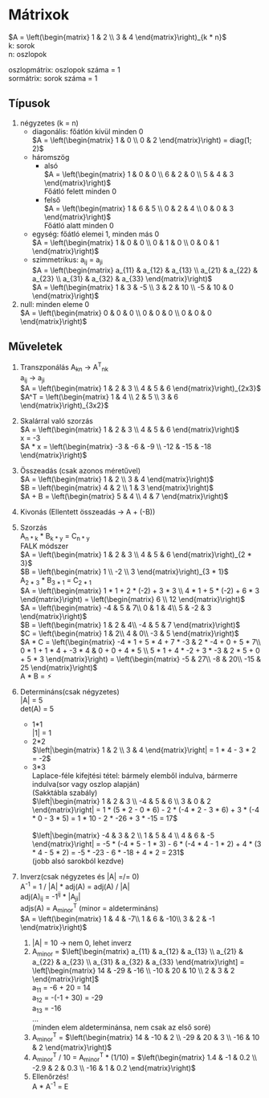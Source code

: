 # Mátrixok
$`A = \left(\begin{matrix}
  1 & 2 \\
  3 & 4
\end{matrix}\right)_{k * n}`$  
k: sorok  
n: oszlopok

oszlopmátrix: oszlopok száma = 1  
sormátrix: sorok száma = 1

## Típusok
1. négyzetes (k = n)
   - diagonális: főátlón kívül minden 0  
    $`A = \left(\begin{matrix}
        1 & 0 \\
        0 & 2
    \end{matrix}\right) = diag(1; 2)`$
   - háromszög
        - alsó  
        $`A = \left(\begin{matrix}
            1 & 0 & 0 \\
            6 & 2 & 0 \\
            5 & 4 & 3
        \end{matrix}\right)`$  
        Főátló felett minden 0
        - felső  
        $`A = \left(\begin{matrix}
            1 & 6 & 5 \\
            0 & 2 & 4 \\
            0 & 0 & 3
        \end{matrix}\right)`$  
        Főátló alatt minden 0
    - egység: főátló elemei 1, minden más 0  
    $`A = \left(\begin{matrix}
        1 & 0 & 0 \\
        0 & 1 & 0 \\
        0 & 0 & 1
    \end{matrix}\right)`$  
    - szimmetrikus: a<sub>ij</sub> = a<sub>ji</sub>  
    $`A = \left(\begin{matrix}
        a_{11} & a_{12} & a_{13} \\
        a_{21} & a_{22} & a_{23} \\
        a_{31} & a_{32} & a_{33}
    \end{matrix}\right)`$ <br>
    $`A = \left(\begin{matrix}
        1 & 3 & -5 \\
        3 & 2 & 10 \\
        -5 & 10 & 0
    \end{matrix}\right)`$
2. null: minden eleme 0  
$`A = \left(\begin{matrix}
    0 & 0 & 0 \\
    0 & 0 & 0 \\
    0 & 0 & 0
\end{matrix}\right)`$

## Műveletek
1. Transzponálás
A<sub>kn</sub> -> A<sup>T</sup><sub>nk</sub>  
a<sub>ij</sub> -> a<sub>ji</sub>  
$`A = \left(\begin{matrix}
    1 & 2 & 3 \\
    4 & 5 & 6
\end{matrix}\right)_{2x3}`$  
$`A^T = \left(\begin{matrix}
    1 & 4 \\
    2 & 5 \\
    3 & 6
\end{matrix}\right)_{3x2}`$
2. Skalárral való szorzás  
$`A = \left(\begin{matrix}
    1 & 2 & 3 \\
    4 & 5 & 6
\end{matrix}\right)`$  
x = -3  
$`A * x = \left(\begin{matrix}
    -3 & -6 & -9 \\
    -12 & -15 & -18
\end{matrix}\right)`$
3. Összeadás (csak azonos méretűvel)  
$`A = \left(\begin{matrix}
    1 & 2 \\
    3 & 4
\end{matrix}\right)`$  
$`B = \left(\begin{matrix}
    4 & 2 \\
    1 & 3
\end{matrix}\right)`$  
$`A + B = \left(\begin{matrix}
    5 & 4 \\
    4 & 7
\end{matrix}\right)`$
4. Kivonás (Ellentett összeadás -> A + (-B))
5. Szorzás  
A<sub>n * k</sub> * B<sub>k * y</sub> = C<sub>n * y</sub>  
FALK módszer  
$`A = \left(\begin{matrix}
    1 & 2 & 3 \\
    4 & 5 & 6
\end{matrix}\right)_{2 * 3}`$  
$`B = \left(\begin{matrix}
    1 \\
    -2 \\
    3
\end{matrix}\right)_{3 * 1}`$  
A<sub>2 * 3</sub> * B<sub>3 * 1</sub> = C<sub>2 * 1</sub>  
$`A = \left(\begin{matrix}
    1 * 1 + 2 * (-2) + 3 * 3 \\
    4 * 1 + 5 * (-2) + 6 * 3
\end{matrix}\right) = \left(\begin{matrix}
    6 \\
    12
\end{matrix}\right)`$ <br>
$`A = \left(\begin{matrix}
-4 & 5 & 7\\ 
0 & 1 & 4\\ 
5 & -2 & 3 
\end{matrix}\right)`$  
$`B = \left(\begin{matrix}
1 & 2 & 4\\ 
-4 & 5 & 7 
\end{matrix}\right)`$  
$`C = \left(\begin{matrix}
1 & 2\\ 
4 & 0\\ 
-3 & 5 
\end{matrix}\right)`$  
$`A * C = \left(\begin{matrix}
-4 * 1 + 5 * 4 + 7 * -3 & 2 * -4 + 0 + 5 * 7\\ 
0 * 1 + 1 * 4 + -3 * 4 & 0 + 0 + 4 * 5 \\ 
5 * 1 + 4 * -2 + 3 * -3 & 2 * 5 + 0 + 5 * 3
\end{matrix}\right) = \left(\begin{matrix}
-5 & 27\\ 
-8 & 20\\ 
-15 & 25
\end{matrix}\right)`$  
A * B = ⚡︎

6. Determináns(csak négyzetes)  
|A| = 5  
det(A) = 5  
    - 1*1  
    |1| = 1
    - 2*2  
    $`\left|\begin{matrix}
        1 & 2 \\
        3 & 4
    \end{matrix}\right| = 1 * 4 - 3 * 2 = -2`$
    - 3*3  
    Laplace-féle kifejtési tétel: bármely elemből indulva, bármerre indulva(sor vagy oszlop alapján)  
    (Sakktábla szabály)  
    $`\left|\begin{matrix}
        1 & 2 & 3 \\ 
        -4 & 5 & 6 \\ 
        3 & 0 & 2 
    \end{matrix}\right| = 1 * (5 * 2 - 0 * 6) - 2 * (-4 * 2 - 3 * 6) + 3 * (-4 * 0 - 3 * 5) = 1 * 10 - 2 * -26 + 3 * -15 = 17`$ <br>  
    $`\left|\begin{matrix}
        -4 & 3 & 2 \\
        1 & 5 & 4 \\
        4 & 6 & -5
    \end{matrix}\right| = -5 * (-4 * 5 - 1 * 3) - 6 * (-4 * 4 - 1 * 2) + 4 * (3 * 4 - 5 * 2) = -5 * -23 - 6 * -18 + 4 * 2 = 231`$  
    (jobb alsó sarokból kezdve)
7. Inverz(csak négyzetes és |A| =/= 0)  
A<sup>-1</sup> = 1 / |A| * adj(A) = adj(A) / |A|  
adj(A)<sub>ij</sub> = -1<sup>ij</sup> * |A<sub>ji</sub>|  
adjs(A) = A<sub>minor</sub><sup>T</sup> (minor = aldetermináns)  
$`A = \left(\begin{matrix}
1 & 4 & -7\\ 
1 & 6 & -10\\ 
3 & 2 & -1 
\end{matrix}\right)`$  
    1. |A| = 10 -> nem 0, lehet inverz
    2. A<sub>minor</sub> = $`\left[\begin{matrix}
    a_{11} & a_{12} & a_{13} \\ 
    a_{21} & a_{22} & a_{23} \\ 
    a_{31} & a_{32} & a_{33}  
    \end{matrix}\right] = \left[\begin{matrix}
    14 & -29 & -16 \\ 
    -10 & 20 & 10 \\ 
    2 & 3 & 2  
    \end{matrix}\right]`$  
    a<sub>11</sub> = -6 + 20 = 14  
    a<sub>12</sub> = -(-1 + 30) = -29  
    a<sub>13</sub> = -16  
    ...  
    (minden elem aldeterminánsa, nem csak az első soré)
    3. A<sub>minor</sub><sup>T</sup> = $`\left(\begin{matrix}
    14 & -10 & 2 \\ 
    -29 & 20 & 3 \\ 
    -16 & 10 & 2  
    \end{matrix}\right)`$
    4. A<sub>minor</sub><sup>T</sup> / 10 = A<sub>minor</sub><sup>T</sup> * (1/10) = $`\left(\begin{matrix}
    1.4 & -1 & 0.2 \\ 
    -2.9 & 2 & 0.3 \\ 
    -16 & 1 & 0.2  
    \end{matrix}\right)`$
    5. Ellenőrzés!  
    A * A<sup>-1</sup> = E